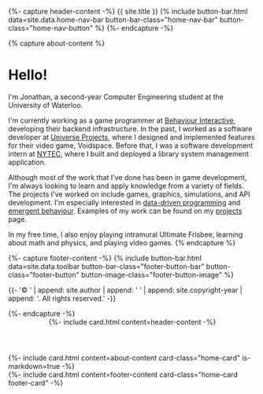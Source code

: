 ---
---
{%- capture header-content -%}
  <a class="home-title">{{ site.title }}</a>
  {% include button-bar.html
    data=site.data.home-nav-bar
    button-bar-class="home-nav-bar"
    button-class="home-nav-button"
  %}
{%- endcapture -%}

{% capture about-content %}
# Hello!

I'm Jonathan, a second-year Computer Engineering student at the University of Waterloo.

I'm currently working as a game programmer at [Behaviour Interactive](https://www.bhvr.com/), developing their backend infrastructure. In the past, I worked as a software developer at [Universe Projects]("https://www.universeprojects.com/"), where I designed and implemented features for their video game, Voidspace. Before that, I was a software development intern at [NYTEC](http://nytec.org), where I built and deployed a library system management application.

Although most of the work that I've done has been in game development, I'm always looking to learn and apply knowledge from a variety of fields. The projects I've worked on include games, graphics, simulations, and API development. I'm especially interested in [data-driven programming](https://en.wikipedia.org/wiki/Data-driven_programming) and [emergent behaviour](https://en.wikipedia.org/wiki/Emergence). Examples of my work can be found on my [projects](/projects) page.

In my free time, I also enjoy playing intramural Ultimate Frisbee, learning about math and physics, and playing video games.
{% endcapture %}

{%- capture footer-content -%}
  {% include button-bar.html
    data=site.data.toolbar
    button-bar-class="footer-button-bar"
    button-class="footer-button"
    button-image-class="footer-button-image"
  %}
  <p class="footer-copyright">{{-
    '© ' | append: site.author |  append: ' ' | append: site.copyright-year |
    append: '. All rights reserved.'
  -}}</p>
{%- endcapture -%}

<header>{%- include card.html
  content=header-content
-%}</header>

<div class="home-content">
  <section id="about">{%- include card.html
    content=about-content
    card-class="home-card"
    is-markdown=true
  -%}</section>
</div>

<footer>{%- include card.html
  content=footer-content
  card-class="home-card footer-card"
-%}</footer>